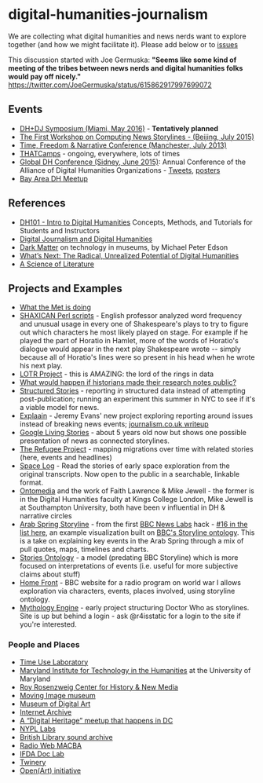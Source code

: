 # digital-humanities-journalism
We are collecting what digital humanities and news nerds want to explore together (and how we might facilitate it). Please add below or to [issues](https://github.com/livlab/digital-humanities-journalism/issues)

This discussion started with Joe Germuska: 
**"Seems like some kind of meeting of the tribes between news nerds and digital humanities folks would pay off nicely."** 
https://twitter.com/JoeGermuska/status/615862917997699072

## Events

* [DH+DJ Symposium (Miami, May 2016)](https://twitter.com/albertocairo/status/616571887569600512) - **Tentatively planned**
* [The First Workshop on Computing News Storylines - (Beijing, July 2015)](http://www.understandinglanguagebymachines.org/newsstory15/)
* [Time, Freedom & Narrative Conference (Manchester, July 2013)](https://timefreedomnarrative.wordpress.com/programme/)
* [THATCamps](http://thatcamp.org/) - ongoing, everywhere, lots of times
* [Global DH Conference (Sidney, June 2015)](http://dh2015.org/): Annual Conference of the Alliance of Digital Humanities Organizations - [Tweets](https://twitter.com/Geoffmuse/status/616156847486046208), [posters](https://www.dropbox.com/sh/xyf108tari5vw68/AAAuAUpMPOAFCqrfsc3UFJiea?dl=0)
* [Bay Area DH Meetup](http://www.meetup.com/BayAreaDH/)

## References

* [DH101 - Intro to Digital Humanities](http://dh101.humanities.ucla.edu/) Concepts, Methods, and Tutorials for Students and Instructors
* [Digital Journalism and Digital Humanities](http://www.dancohen.org/2012/02/08/digital-journalism-and-digital-humanities/)
* [Dark Matter](https://medium.com/tedx-experience/dark-matter-a6c7430d84d1) on technology in museums, by Michael Peter Edson
* [What’s Next: The Radical, Unrealized Potential of Digital Humanities](http://miriamposner.com/blog/whats-next-the-radical-unrealized-potential-of-digital-humanities/)
* [A Science of Literature](https://bostonreview.net/books-ideas/ben-merriman-moretti-jockers-digital-humanities)


## Projects and Examples

* [What the Met is doing](http://www.nytimes.com/2014/08/08/arts/design/museums-see-different-virtues-in-virtual-worlds.html?_r=1)
* [SHAXICAN Perl scripts](http://gabrielegan.com/shaxican/index.htm) - English professor analyzed word frequency and unusual usage in every one of Shakespeare's plays to try to figure out which characters he most likely played on stage. For example if he played the part of Horatio in Hamlet, more of the words of Horatio's dialogue would appear in the next play Shakespeare wrote -- simply because all of Horatio's lines were so present in his head when he wrote his next play.
* [LOTR Project](http://lotrproject.com/) - this is AMAZING: the lord of the rings in data 
* [What would happen if historians made their research notes public?](http://wcm1.web.rice.edu/open-notebook-history.html)
* [Structured Stories](http://www.structuredstories.com/) - reporting *in* structured data instead of attempting post-publication; running an experiment this summer in NYC to see if it's a viable model for news.
* [Explaain](http://explaain.com/) - Jeremy Evans' new project exploring reporting around issues instead of breaking news events; [journalism.co.uk writeup](https://www.journalism.co.uk/news/issues-not-news-how-explaain-wants-to-reinvent-the-article/s2/a565019/)
* [Google Living Stories](http://livingstories.googlelabs.com/) - about 5 years old now but shows one possible presentation of news as connected storylines.
* [The Refugee Project](http://www.therefugeeproject.org/#) - mapping migrations over time with related stories (here, events and headlines)
* [Space Log](http://spacelog.org/) - Read the stories of early space exploration from the original transcripts. Now open to the public in a searchable, linkable format.
* [Ontomedia](http://contextus.net/) and the work of Faith Lawrence & Mike Jewell - the former is in the Digital Humanities faculty at Kings College London, Mike Jewell is at Southampton University, both have been v influential in DH & narrative circles
* [Arab Spring Storyline](http://story-newshack.rhcloud.com/) - from the first [BBC News Labs](http://bbcnewslabs.co.uk) hack - [#16 in the list here](http://newshack.co.uk/newshack-2013/hacks/), an example visualization built on [BBC's Storyline ontology](http://www.bbc.co.uk/ontologies/storyline). This is a take on explaining key events in the Arab Spring through a mix of pull quotes, maps, timelines and charts.
* [Stories Ontology](http://contextus.net/stories) - a model (predating BBC Storyline) which is more focused on interpretations of events (i.e. useful for more subjective claims about stuff)
* [Home Front](http://homefront.ch.bbc.co.uk/) - BBC website for a radio program on world war I allows exploration via characters, events, places involved, using storyline ontology.
* [Mythology Engine](http://www.bbc.co.uk/blogs/researchanddevelopment/2010/03/the-mythology-engine-represent.shtml) - early project structuring Doctor Who as storylines. Site is up but behind a login - ask @r4isstatic for a login to the site if you're interested.

### People and Places
* [Time Use Laboratory](http://www.timeuselab.umd.edu/)
* [Maryland Institute for Technology in the Humanities](http://mith.umd.edu) at the University of Maryland
* [Roy Rosenzweig Center for History & New Media](http://chnm.gmu.edu/)
* [Moving Image museum](https://twitter.com/MovingImageNYC)
* [Museum of Digital Art](https://twitter.com/https://www.kickstarter.com/projects/muda/museum-of-digital-art)
* [Internet Archive](https://twitter.com/internetarchive) 
* [A “Digital Heritage” meetup that happens in DC](http://www.meetup.com/Digital-Cultural-Heritage-DC/events/220712318/?a=md2_grp&rv=md2&_af_eid=220712318&_af=event)
* [NYPL Labs](https://twitter.com/nypl_labs)
* [British Library sound archive](https://twitter.com/soundarchive)
* [Radio Web MACBA](https://twitter.com/Radio_Web_MACBA)
* [IFDA Doc Lab](https://twitter.com/DocLab)
* [Twinery](http://twinery.org/)
* [Open(Art) initiative](http://openart.eyebeam.org/)


